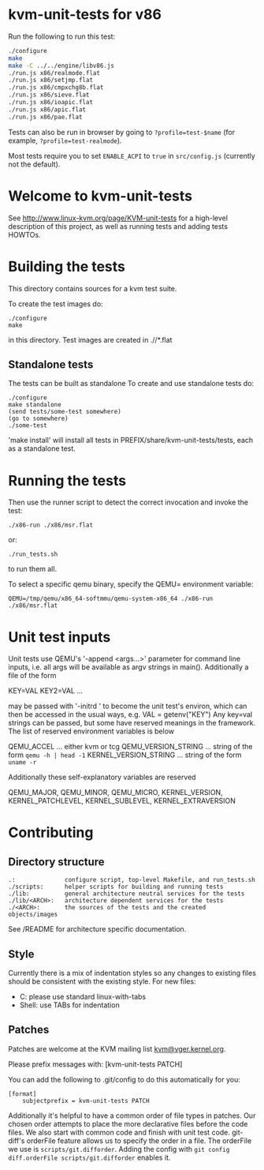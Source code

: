 # kvm-unit-tests for v86

Run the following to run this test:

```sh
./configure
make
make -C ../../engine/libv86.js
./run.js x86/realmode.flat
./run.js x86/setjmp.flat
./run.js x86/cmpxchg8b.flat
./run.js x86/sieve.flat
./run.js x86/ioapic.flat
./run.js x86/apic.flat
./run.js x86/pae.flat
```

Tests can also be run in browser by going to `?profile=test-$name` (for
example, `?profile=test-realmode`).

Most tests require you to set `ENABLE_ACPI` to `true` in `src/config.js`
(currently not the default).


# Welcome to kvm-unit-tests

See http://www.linux-kvm.org/page/KVM-unit-tests for a high-level
description of this project, as well as running tests and adding
tests HOWTOs.

# Building the tests

This directory contains sources for a kvm test suite.

To create the test images do:

    ./configure
    make

in this directory. Test images are created in ./<ARCH>/*.flat

## Standalone tests

The tests can be built as standalone
To create and use standalone tests do:

    ./configure
    make standalone
    (send tests/some-test somewhere)
    (go to somewhere)
    ./some-test

'make install' will install all tests in PREFIX/share/kvm-unit-tests/tests,
each as a standalone test.


# Running the tests

Then use the runner script to detect the correct invocation and
invoke the test:

    ./x86-run ./x86/msr.flat
or:

    ./run_tests.sh

to run them all.

To select a specific qemu binary, specify the QEMU=<path>
environment variable:

    QEMU=/tmp/qemu/x86_64-softmmu/qemu-system-x86_64 ./x86-run ./x86/msr.flat

# Unit test inputs

Unit tests use QEMU's '-append <args...>' parameter for command line
inputs, i.e. all args will be available as argv strings in main().
Additionally a file of the form

KEY=VAL
KEY2=VAL
...

may be passed with '-initrd <file>' to become the unit test's environ,
which can then be accessed in the usual ways, e.g. VAL = getenv("KEY")
Any key=val strings can be passed, but some have reserved meanings in
the framework. The list of reserved environment variables is below

 QEMU_ACCEL            ... either kvm or tcg
 QEMU_VERSION_STRING   ... string of the form `qemu -h | head -1`
 KERNEL_VERSION_STRING ... string of the form `uname -r`

Additionally these self-explanatory variables are reserved

 QEMU_MAJOR, QEMU_MINOR, QEMU_MICRO, KERNEL_VERSION, KERNEL_PATCHLEVEL,
 KERNEL_SUBLEVEL, KERNEL_EXTRAVERSION

# Contributing

## Directory structure

    .:				configure script, top-level Makefile, and run_tests.sh
    ./scripts:		helper scripts for building and running tests
    ./lib:			general architecture neutral services for the tests
    ./lib/<ARCH>:	architecture dependent services for the tests
    ./<ARCH>:		the sources of the tests and the created objects/images

See <ARCH>/README for architecture specific documentation.

## Style

Currently there is a mix of indentation styles so any changes to
existing files should be consistent with the existing style. For new
files:

  - C: please use standard linux-with-tabs
  - Shell: use TABs for indentation

## Patches

Patches are welcome at the KVM mailing list <kvm@vger.kernel.org>.

Please prefix messages with: [kvm-unit-tests PATCH]

You can add the following to .git/config to do this automatically for you:

    [format]
        subjectprefix = kvm-unit-tests PATCH

Additionally it's helpful to have a common order of file types in patches.
Our chosen order attempts to place the more declarative files before
the code files. We also start with common code and finish with unit test
code. git-diff's orderFile feature allows us to specify the order in a
file. The orderFile we use is `scripts/git.difforder`. Adding the config
with `git config diff.orderFile scripts/git.difforder` enables it.
